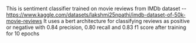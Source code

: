 This is sentiment classifier trained on movie reviews from IMDb dataset --https://www.kaggle.com/datasets/lakshmi25npathi/imdb-dataset-of-50k-movie-reviews
It uses a bert architecture for classifying reviews as positive or negative with 0.84 precision, 0.80 recall and 0.83 f1 score after training for 10 epochs
